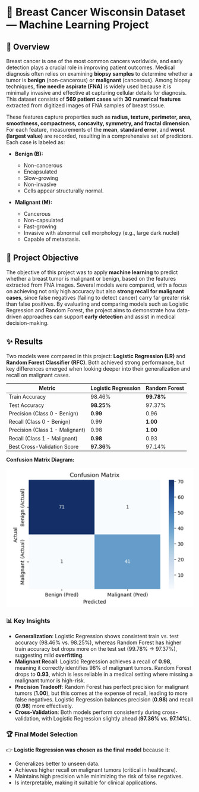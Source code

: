 # 🧬 Breast Cancer Wisconsin Dataset — Machine Learning Project

## 📌 Overview
Breast cancer is one of the most common cancers worldwide, and early detection plays a crucial role in improving patient outcomes. Medical diagnosis often relies on examining **biopsy samples** to determine whether a tumor is **benign** (non-cancerous) or **malignant** (cancerous). Among biopsy techniques, **fine needle aspirate (FNA)** is widely used because it is minimally invasive and effective at capturing cellular details for diagnosis. This dataset consists of **569 patient cases** with **30 numerical features** extracted from digitized images of FNA samples of breast tissue. 

These features capture properties such as **radius, texture, perimeter, area, smoothness, compactness, concavity, symmetry, and fractal dimension**. For each feature, measurements of the **mean**, **standard error**, and **worst (largest value)** are recorded, resulting in a comprehensive set of predictors. Each case is labeled as:
- **Benign (B):**
    - Non-cancerous
    - Encapsulated
    - Slow-growing
    - Non-invasive
    - Cells appear structurally normal.
      
- **Malignant (M):**
    - Cancerous
    - Non-capsulated
    - Fast-growing
    - Invasive with abnormal cell morphology (e.g., large dark nuclei)
    - Capable of metastasis.  

## 🎯 Project Objective
The objective of this project was to apply **machine learning** to predict whether a breast tumor is malignant or benign, based on the features extracted from FNA images. Several models were compared, with a focus on achieving not only high accuracy but also **strong recall for malignant cases**, since false negatives (failing to detect cancer) carry far greater risk than false positives. By evaluating and comparing models such as Logistic Regression and Random Forest, the project aims to demonstrate how data-driven approaches can support **early detection** and assist in medical decision-making.

## ✨ Results
Two models were compared in this project: **Logistic Regression (LR)** and **Random Forest Classifier (RFC)**. Both achieved strong performance, but key differences emerged when looking deeper into their generalization and recall on malignant cases.

| Metric                  | Logistic Regression | Random Forest |
|--------------------------|---------------------|---------------|
| Train Accuracy           | 98.46%              | **99.78%**        |
| Test Accuracy            | **98.25%**              | 97.37%        |
| Precision (Class 0 - Benign) | **0.99**           | 0.96          |
| Recall (Class 0 - Benign)    | 0.99           | **1.00**          |
| Precision (Class 1 - Malignant) | 0.98        | **1.00**          |
| Recall (Class 1 - Malignant)    | **0.98**        | 0.93          |
| Best Cross-Validation Score     | **97.36%**      | 97.14%        |

**Confusion Matrix Diagram:**

<img src="images/confusion_matrix.png" alt="Confusion Matrix" width="550"/>


### 📊 Key Insights
- **Generalization**: Logistic Regression shows consistent train vs. test accuracy (98.46% vs. 98.25%), whereas Random Forest has higher train accuracy but drops more on the test set (99.78% → 97.37%), suggesting mild **overfitting**.  
- **Malignant Recall**: Logistic Regression achieves a recall of **0.98**, meaning it correctly identifies 98% of malignant tumors. Random Forest drops to **0.93**, which is less reliable in a medical setting where missing a malignant tumor is high-risk.  
- **Precision Tradeoff**: Random Forest has perfect precision for malignant tumors (**1.00**), but this comes at the expense of recall, leading to more false negatives. Logistic Regression balances precision (**0.98**) and recall (**0.98**) more effectively.  
- **Cross-Validation**: Both models perform consistently during cross-validation, with Logistic Regression slightly ahead (**97.36% vs. 97.14%**).  

### 🏆 Final Model Selection
👉 **Logistic Regression was chosen as the final model** because it:  
- Generalizes better to unseen data.  
- Achieves higher recall on malignant tumors (critical in healthcare).  
- Maintains high precision while minimizing the risk of false negatives.  
- Is interpretable, making it suitable for clinical applications.  
